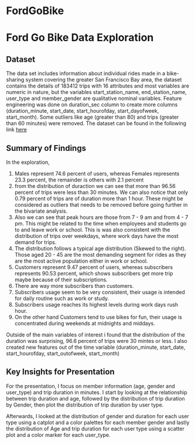 # FordGoBike
# Ford Go Bike Data Exploration

## Dataset

The data set includes information about individual rides made in a bike-sharing system covering the greater San Francisco Bay area, the dataset contains the details of 183412 trips with 16 attributes and most variables are numeric in nature, but the variables start_station_name, end_station_name, user_type and member_gender are qualitative nominal variables. Feature engineering was done on duration_sec column to create more columns (duration_minute, start_date, start_hourofday, start_dayofweek, start_month). Some outliers like age (greater than 80) and trips (greater than 60 minutes) were removed.
The dataset can be found in the
following link [here](https://video.udacity-data.com/topher/2020/October/5f91cf38_201902-fordgobike-tripdata/201902-fordgobike-tripdata.csv)


## Summary of Findings

In the exploration, 
1. Males represent 74.6 percent of users, whereas Females represents 23.3 percent, the remainder is others with 2.1 percent
2. from the distribution of duraction we can see that more than 96.56 percent of trips were less than 30 minutes. We can also notice that only 0.79 percent of trips are of duration more than 1 hour. These might be considered as outliers that needs to be removed before going further in the bivariate analysis.
3. Also we can see that peak hours are those from 7 - 9 am and from 4 - 7 pm. This might be related to the time when employees and students go to and leave work or school. This is was also consistent with the distribution of trips over weekdays, where work days have the most demand for trips.
4. The distribution follows a typical age distribution (Skewed to the right). Those aged 20 - 45 are the most demanding segment for rides as they are the most active population either in work or school.
5. Customers represent 9.47 percent of users, whereas subscribers represents 90.53 percent, which shows subscribers get more trip maybe because of their subscriptions.
6. There are way more subscribers than customers.
7. Subscribers usage seem to be very consistent, their usage is intended for daily routine such as work or study.
8. Subscribers usage reaches its highest levels during work days rush hour.
9. On the other hand Customers tend to use bikes for fun, their usage is concentrated during weekends at midnights and middays.

Outside of the main variables of interest i found that the distribution of the duration was surprising, 96.6 percent of trips were 30 mintes or less.
I also created new features out of the time variable (duration_minute, start_date, start_hourofday, start_outofweek, start_month)

## Key Insights for Presentation

For the presentation, I focus on member information (age, gender and user_type) and trip duration in minutes. I start by looking at the relationship between trip duration and age, followed by the distribution of trip duration by Gender, then plot the distribution of trip duration by user type.

Afterwards, I looked at the distribution of gender and duration for each user type using a catplot and a color palettes for each member gender and lastly the distribution of Age and trip duration for each user type using a scatter plot and a color marker for each user_type.
